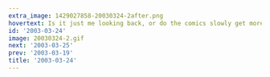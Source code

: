 ```yaml
---
extra_image: 1429027858-20030324-2after.png
hovertext: Is it just me looking back, or do the comics slowly get more disjointed as I approach graduation?
id: '2003-03-24'
image: 20030324-2.gif
next: '2003-03-25'
prev: '2003-03-19'
title: '2003-03-24'
---
```

